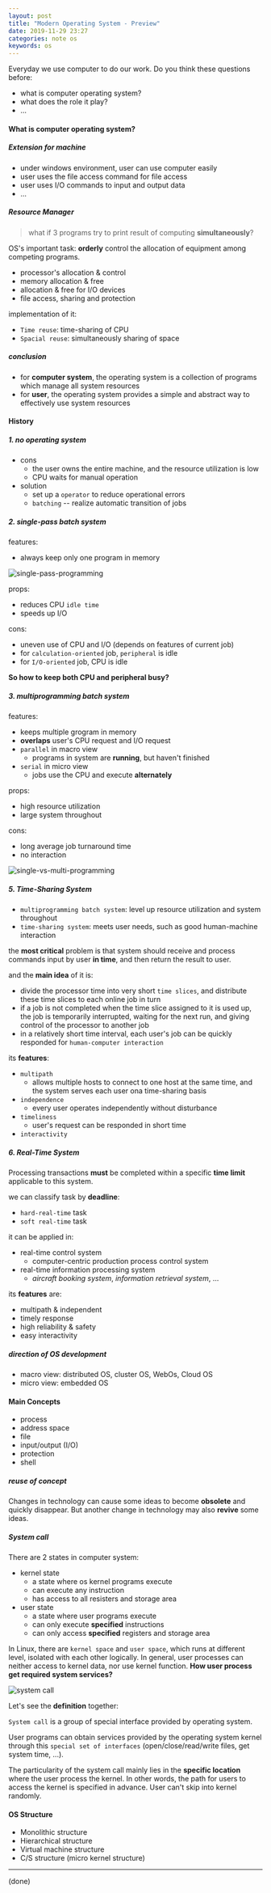 ```yaml
---
layout: post
title: "Modern Operating System - Preview"
date: 2019-11-29 23:27
categories: note os
keywords: os
---
```






Everyday we use computer to do our work. Do you think these questions before:
- what is computer operating system?
- what does the role it play?
- ...





#### What is computer operating system?
##### Extension for machine
- under windows environment, user can use computer easily
- user uses the file access command for file access
- user uses I/O commands to input and output data
- ...

##### Resource Manager

> what if 3 programs try to print result of computing **simultaneously**?

OS's important task: **orderly** control the allocation of equipment among competing programs.

- processor's allocation & control
- memory allocation & free
- allocation & free for I/O devices
- file access, sharing and protection

implementation of it:
- `Time reuse`: time-sharing of CPU
- `Spacial reuse`: simultaneously sharing of space

##### conclusion
- for **computer system**, the operating system is a collection of programs which manage all system resources
- for **user**, the operating system provides a simple and abstract way to effectively use system resources

#### History
##### 1. no operating system
  - cons
      - the user owns the entire machine, and the resource utilization is low
      - CPU waits for manual operation
  - solution
      - set up a `operator` to reduce operational errors
      - `batching` -- realize automatic transition of jobs

##### 2. single-pass batch system
features: 
- always keep only one program in memory

![single-pass-programming](https://github.com/eeux/blog-pictures/blob/master/2019/11/single-pass--programming.png?raw=true)

props:
- reduces CPU `idle time`
- speeds up I/O

cons:
- uneven use of CPU and I/O (depends on features of current job)
- for `calculation-oriented` job, `peripheral` is idle
- for `I/O-oriented` job, CPU is idle

**So how to keep both CPU and peripheral busy?**

##### 3. multiprogramming batch system
features:
- keeps multiple grogram in memory
- **overlaps** user's CPU request and I/O request
- `parallel` in macro view
  - programs in system are **running**, but haven't finished
- `serial` in micro view
  - jobs use the CPU and execute **alternately**

props:
- high resource utilization
- large system throughout

cons:
- long average job turnaround time
- no interaction

![single-vs-multi-programming](https://github.com/eeux/blog-pictures/blob/master/2019/11/single-multi-programming.png?raw=true)

##### 5. Time-Sharing System
- `multiprogramming batch system`: level up resource utilization and system throughout
- `time-sharing system`: meets user needs, such as good human-machine interaction

the **most critical** problem is that
system should receive and process commands input by user **in time**, and then return the result to user.

and the **main idea** of it is:
- divide the processor time into very short `time slices`, and distribute these time slices to each online job in turn
- if a job is not completed when the time slice assigned to it is used up, the job is temporarily interrupted, waiting for the next run, and giving control of the processor to another job
- in a relatively short time interval, each user's job can be quickly responded for `human-computer interaction`

its **features**:
- `multipath`
  - allows multiple hosts to connect to one host at the same time, and the system serves each user ona time-sharing basis
- `independence`
  - every user operates independently without disturbance
- `timeliness`
  - user's request can be responded in short time
- `interactivity`

##### 6. Real-Time System
Processing transactions **must** be completed within a specific **time limit** applicable to this system.

we can classify task by **deadline**:
- `hard-real-time` task
- `soft real-time` task

it can be applied in:
- real-time control system
  - computer-centric production process control system
- real-time information processing system
  - *aircraft booking system*, *information retrieval system*, ...

its **features** are:
- multipath & independent
- timely response
- high reliability & safety
- easy interactivity

##### direction of OS development
- macro view: distributed OS, cluster OS, WebOs, Cloud OS
- micro view: embedded OS

#### Main Concepts
- process
- address space
- file
- input/output (I/O)
- protection
- shell

##### reuse of concept
Changes in technology can cause some ideas to become **obsolete** and quickly disappear.
But another change in technology may also **revive** some ideas.

##### System call
There are 2 states in computer system:
- kernel state
  - a state where os kernel programs execute
  - can execute any instruction
  - has access to all resisters and storage area
- user state
  - a state where user programs execute
  - can only execute **specified** instructions
  - can only access **specified** registers and storage area

In Linux, there are `kernel space` and `user space`, which runs at different level, isolated with each other logically. In general, user processes can neither access to kernel data, nor use kernel function. **How user process get required system services?**

![system call](https://github.com/eeux/blog-pictures/blob/master/2019/11/system-call.png?raw=true)

Let's see the **definition** together:

`System call` is a group of special interface provided by operating system.

User programs can obtain services provided by the operating system kernel through this `special set of interfaces` (open/close/read/write files, get system time, ...).

The particularity of the system call mainly lies in the **specific location** where the user process the kernel. In other words, the path for users to access the kernel is specified in advance. User can't skip into kernel randomly.

#### OS Structure
- Monolithic structure
- Hierarchical structure
- Virtual machine structure
- C/S structure (micro kernel structure)

---
(done)
